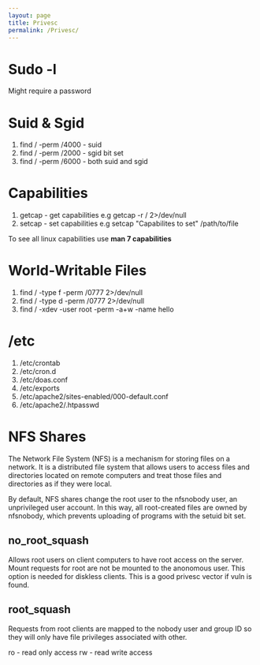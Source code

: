 ```yaml
---
layout: page
title: Privesc
permalink: /Privesc/
---
```


# Sudo -l
Might require a password

# Suid & Sgid
1. find / -perm /4000 - suid
2. find / -perm /2000 - sgid bit set
3. find / -perm /6000 - both suid and sgid

# Capabilities
1. getcap - get capabilities e.g getcap -r / 2>/dev/null
2. setcap - set capabilities e.g setcap "Capabilites to set" /path/to/file

To see all linux capabilities use **man 7 capabilities**

# World-Writable Files
1. find / -type f -perm /0777 2>/dev/null
2. find / -type d -perm /0777 2>/dev/null
3. find / -xdev -user root -perm -a+w -name hello 

# /etc
1. /etc/crontab
2. /etc/cron.d
3. /etc/doas.conf
4. /etc/exports
5. /etc/apache2/sites-enabled/000-default.conf
6. /etc/apache2/.htpasswd

# NFS Shares
The Network File System (NFS) is a mechanism for storing files on a network. It is a distributed file system that allows users to access files and directories located on remote computers and treat those files and directories as if they were local.

By default, NFS shares change the root user to the nfsnobody user, an unprivileged user account.
In this way, all root-created files are owned by nfsnobody, which prevents uploading of programs with the setuid bit set.

## no_root_squash
Allows root users on client computers to have root access on the server. Mount requests for root are not be mounted to the anonomous user. This option is needed for diskless clients. This is a good privesc vector if vuln is found.

## root_squash
Requests from root clients are mapped to the nobody user and group ID so they will only have file privileges associated with other.

ro - read only access
rw - read write access 
